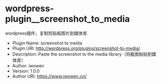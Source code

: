 # wordpress-plugin__screenshot_to_media
wordpress插件，复制剪贴板图片到媒体库

- Plugin Name: screenshot to media
- Plugin URI: http://wordpress.org/plugins/screenshot-to-media/
- Description: Paste the screenshot to the media library（将截图粘贴到媒体库）
- Author: iwowen
- Version: 1.0.0
- Author URI: https://www.iwowen.cn/
